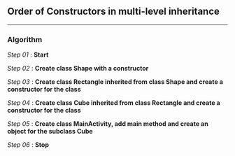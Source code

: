## Order of Constructors in multi-level inheritance
---
### Algorithm

*Step 01* : **Start**

*Step 02* : **Create class Shape with a constructor**

*Step 03* : **Create class Rectangle inherited from class Shape and create a constructor for the class**

*Step 04* : **Create class Cube inherited from class Rectangle and create a constructor for the class**

*Step 05* : **Create class MainActivity, add main method and create an object for the subclass Cube**

*Step 06* : **Stop**


